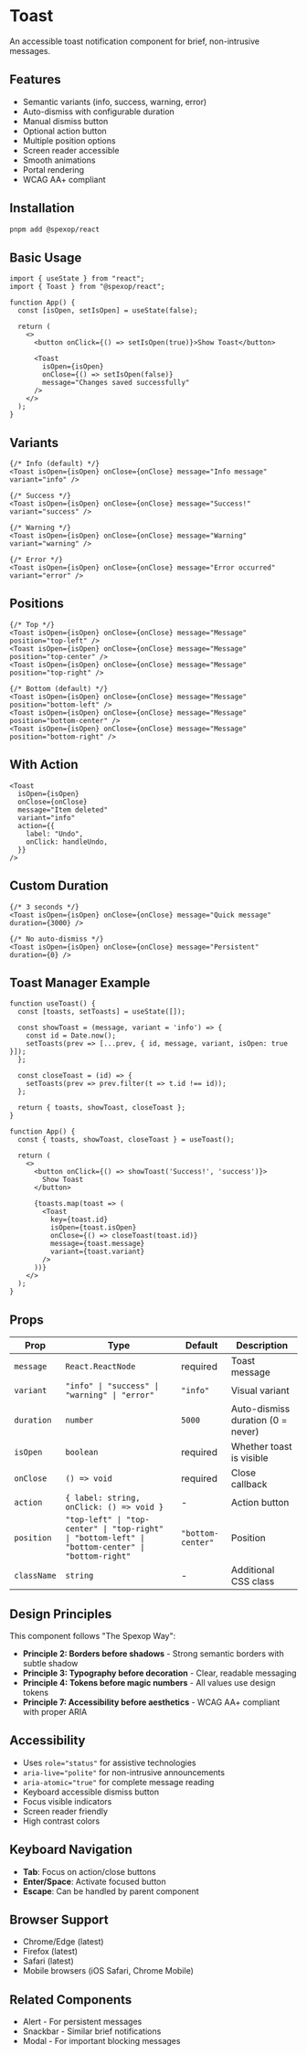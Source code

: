 # Toast

An accessible toast notification component for brief, non-intrusive messages.

## Features

- Semantic variants (info, success, warning, error)
- Auto-dismiss with configurable duration
- Manual dismiss button
- Optional action button
- Multiple position options
- Screen reader accessible
- Smooth animations
- Portal rendering
- WCAG AA+ compliant

## Installation

```bash
pnpm add @spexop/react
```

## Basic Usage

```tsx
import { useState } from "react";
import { Toast } from "@spexop/react";

function App() {
  const [isOpen, setIsOpen] = useState(false);

  return (
    <>
      <button onClick={() => setIsOpen(true)}>Show Toast</button>
      
      <Toast 
        isOpen={isOpen}
        onClose={() => setIsOpen(false)}
        message="Changes saved successfully"
      />
    </>
  );
}
```

## Variants

```tsx
{/* Info (default) */}
<Toast isOpen={isOpen} onClose={onClose} message="Info message" variant="info" />

{/* Success */}
<Toast isOpen={isOpen} onClose={onClose} message="Success!" variant="success" />

{/* Warning */}
<Toast isOpen={isOpen} onClose={onClose} message="Warning" variant="warning" />

{/* Error */}
<Toast isOpen={isOpen} onClose={onClose} message="Error occurred" variant="error" />
```

## Positions

```tsx
{/* Top */}
<Toast isOpen={isOpen} onClose={onClose} message="Message" position="top-left" />
<Toast isOpen={isOpen} onClose={onClose} message="Message" position="top-center" />
<Toast isOpen={isOpen} onClose={onClose} message="Message" position="top-right" />

{/* Bottom (default) */}
<Toast isOpen={isOpen} onClose={onClose} message="Message" position="bottom-left" />
<Toast isOpen={isOpen} onClose={onClose} message="Message" position="bottom-center" />
<Toast isOpen={isOpen} onClose={onClose} message="Message" position="bottom-right" />
```

## With Action

```tsx
<Toast 
  isOpen={isOpen}
  onClose={onClose}
  message="Item deleted"
  variant="info"
  action={{
    label: "Undo",
    onClick: handleUndo,
  }}
/>
```

## Custom Duration

```tsx
{/* 3 seconds */}
<Toast isOpen={isOpen} onClose={onClose} message="Quick message" duration={3000} />

{/* No auto-dismiss */}
<Toast isOpen={isOpen} onClose={onClose} message="Persistent" duration={0} />
```

## Toast Manager Example

```tsx
function useToast() {
  const [toasts, setToasts] = useState([]);

  const showToast = (message, variant = 'info') => {
    const id = Date.now();
    setToasts(prev => [...prev, { id, message, variant, isOpen: true }]);
  };

  const closeToast = (id) => {
    setToasts(prev => prev.filter(t => t.id !== id));
  };

  return { toasts, showToast, closeToast };
}

function App() {
  const { toasts, showToast, closeToast } = useToast();

  return (
    <>
      <button onClick={() => showToast('Success!', 'success')}>
        Show Toast
      </button>

      {toasts.map(toast => (
        <Toast
          key={toast.id}
          isOpen={toast.isOpen}
          onClose={() => closeToast(toast.id)}
          message={toast.message}
          variant={toast.variant}
        />
      ))}
    </>
  );
}
```

## Props

| Prop | Type | Default | Description |
|------|------|---------|-------------|
| `message` | `React.ReactNode` | required | Toast message |
| `variant` | `"info" \| "success" \| "warning" \| "error"` | `"info"` | Visual variant |
| `duration` | `number` | `5000` | Auto-dismiss duration (0 = never) |
| `isOpen` | `boolean` | required | Whether toast is visible |
| `onClose` | `() => void` | required | Close callback |
| `action` | `{ label: string, onClick: () => void }` | - | Action button |
| `position` | `"top-left" \| "top-center" \| "top-right" \| "bottom-left" \| "bottom-center" \| "bottom-right"` | `"bottom-center"` | Position |
| `className` | `string` | - | Additional CSS class |

## Design Principles

This component follows "The Spexop Way":

- **Principle 2: Borders before shadows** - Strong semantic borders with subtle shadow
- **Principle 3: Typography before decoration** - Clear, readable messaging
- **Principle 4: Tokens before magic numbers** - All values use design tokens
- **Principle 7: Accessibility before aesthetics** - WCAG AA+ compliant with proper ARIA

## Accessibility

- Uses `role="status"` for assistive technologies
- `aria-live="polite"` for non-intrusive announcements
- `aria-atomic="true"` for complete message reading
- Keyboard accessible dismiss button
- Focus visible indicators
- Screen reader friendly
- High contrast colors

## Keyboard Navigation

- **Tab**: Focus on action/close buttons
- **Enter/Space**: Activate focused button
- **Escape**: Can be handled by parent component

## Browser Support

- Chrome/Edge (latest)
- Firefox (latest)
- Safari (latest)
- Mobile browsers (iOS Safari, Chrome Mobile)

## Related Components

- Alert - For persistent messages
- Snackbar - Similar brief notifications
- Modal - For important blocking messages
